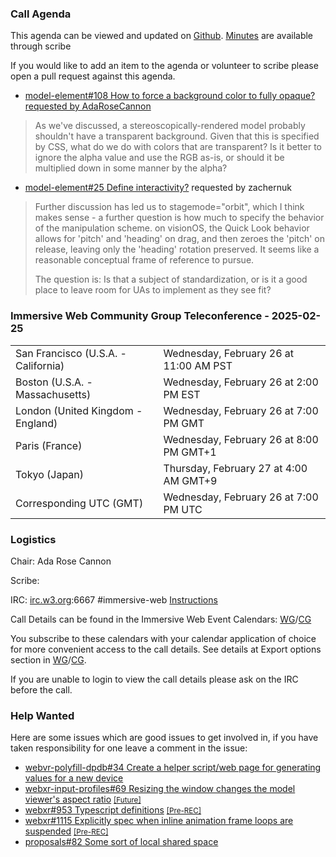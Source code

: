 ### Call Agenda

This agenda can be viewed and updated on [Github](https://github.com/immersive-web/administrivia/blob/main/meetings/2025/2025-02-25-Immersive_Web_Community_Group_Teleconference-agenda.md). [Minutes](https://www.w3.org/2025/02/25-immersive-web-minutes.html) are available through scribe

If you would like to add an item to the agenda or volunteer to scribe please open a pull request against this agenda.

* [model-element#108 How to force a background color to fully opaque?](https://github.com/immersive-web/model-element/issues/108) [requested by AdaRoseCannon](https://github.com/immersive-web/model-element/issues/108#issuecomment-2679328250)
> As we've discussed, a stereoscopically-rendered model probably shouldn't have a transparent background. Given that this is specified by CSS, what do we do with colors that are transparent? Is it better to ignore the alpha value and use the RGB as-is, or should it be multiplied down in some manner by the alpha?
 >

* [model-element#25 Define interactivity?](https://github.com/immersive-web/model-element/issues/25) requested by zachernuk
> Further discussion has led us to stagemode="orbit", which I think makes sense - a further question is how much to specify the behavior of the manipulation scheme. on visionOS, the Quick Look behavior allows for 'pitch' and 'heading' on drag, and then zeroes the 'pitch' on release, leaving only the 'heading' rotation preserved. It seems like a reasonable conceptual frame of reference to pursue.
> 
> The question is: Is that a subject of standardization, or is it a good place to leave room for UAs to implement as they see fit?
### Immersive Web Community Group Teleconference - 2025-02-25

<table>
<tr><td> San Francisco (U.S.A. - California) <td> Wednesday, February 26 at 11:00 AM PST
<tr><td> Boston (U.S.A. - Massachusetts) <td> Wednesday, February 26 at 2:00 PM EST
<tr><td> London (United Kingdom - England) <td> Wednesday, February 26 at 7:00 PM GMT
<tr><td> Paris (France) <td> Wednesday, February 26 at 8:00 PM GMT+1
<tr><td> Tokyo (Japan) <td> Thursday, February 27 at 4:00 AM GMT+9
<tr><td> Corresponding UTC (GMT) <td> Wednesday, February 26 at 7:00 PM UTC
</table>

### Logistics

Chair: Ada Rose Cannon

Scribe:

IRC: [irc.w3.org](https://irc.w3.org/):6667 #immersive-web [Instructions](https://github.com/immersive-web/administrivia/blob/main/IRC.md)

Call Details can be found in the Immersive Web Event Calendars: [WG](https://www.w3.org/groups/wg/immersive-web/calendar/)/[CG](https://www.w3.org/groups/cg/immersive-web/calendar/)

You subscribe to these calendars with your calendar application of choice for more convenient access to the call details. See details at Export options section in [WG](https://www.w3.org/groups/wg/immersive-web/calendar/#export)/[CG](https://www.w3.org/groups/cg/immersive-web/calendar/#export).

If you are unable to login to view the call details please ask on the IRC before the call.

### Help Wanted

Here are some issues which are good issues to get involved in, if you have taken responsibility for one leave a comment in the issue:

- [webvr-polyfill-dpdb#34 Create a helper script/web page for generating values for a new device](https://github.com/immersive-web/webvr-polyfill-dpdb/issues/34)
- [webxr-input-profiles#69 Resizing the window changes the model viewer's aspect ratio](https://github.com/immersive-web/webxr-input-profiles/issues/69) [<small>[Future]</small>](https://api.github.com/repos/immersive-web/webxr-input-profiles/milestones/4)
- [webxr#953 Typescript definitions](https://github.com/immersive-web/webxr/issues/953) [<small>[Pre-REC]</small>](https://api.github.com/repos/immersive-web/webxr/milestones/16)
- [webxr#1115 Explicitly spec when inline animation frame loops are suspended](https://github.com/immersive-web/webxr/issues/1115) [<small>[Pre-REC]</small>](https://api.github.com/repos/immersive-web/webxr/milestones/16)
- [proposals#82 Some sort of local shared space](https://github.com/immersive-web/proposals/issues/82)


              
